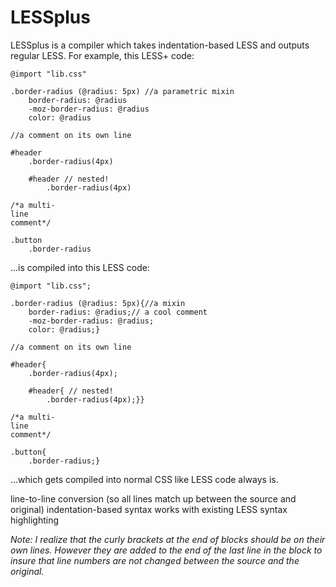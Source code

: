 LESSplus
========

LESSplus is a compiler which takes indentation-based LESS and outputs regular LESS. For example, this LESS+ code: 

	@import "lib.css"

	.border-radius (@radius: 5px) //a parametric mixin
		border-radius: @radius
		-moz-border-radius: @radius
		color: @radius

	//a comment on its own line

	#header
		.border-radius(4px)

		#header // nested!
			.border-radius(4px)

	/*a multi-
	line
	comment*/

	.button
		.border-radius

...is compiled into this LESS code:

	@import "lib.css";

	.border-radius (@radius: 5px){//a mixin
		border-radius: @radius;// a cool comment
		-moz-border-radius: @radius;
		color: @radius;}

	//a comment on its own line

	#header{
		.border-radius(4px);

		#header{ // nested!
			.border-radius(4px);}}

	/*a multi-
	line
	comment*/

	.button{
		.border-radius;}

...which gets compiled into normal CSS like LESS code always is.

line-to-line conversion (so all lines match up between the source and original)
indentation-based syntax works with existing LESS syntax highlighting

*Note: I realize that the curly brackets at the end of blocks should be on their own lines. However they are added to the end of the last line in the block to insure that line numbers are not changed between the source and the original.*

